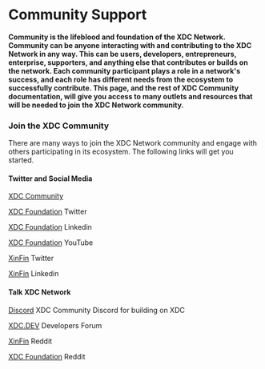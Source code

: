 # Community Support

**Community is the lifeblood and foundation of the XDC Network. Community can be anyone interacting with and contributing to the XDC Network in any way. This can be users, developers, entrepreneurs, enterprise, supporters, and anything else that contributes or builds on the network. Each community participant plays a role in a network's success, and each role has different needs from the ecosystem to successfully contribute. This page, and the rest of XDC Community documentation, will give you access to many outlets and resources that will be needed to join the XDC Network community.**

### Join the XDC Community

There are many ways to join the XDC Network community and engage with others participating in its ecosystem. The following links will get you started.

#### Twitter and Social Media

[XDC Community](https://twitter.com/xdc\_community)

[XDC Foundation](https://twitter.com/XDCFoundation) Twitter

[XDC Foundation](https://www.linkedin.com/company/xdc-foundation/) Linkedin

[XDC Foundation](https://www.youtube.com/channel/UCXAAtlD-CRraNJKzDTF4pfg/featured) YouTube

[XinFin](https://twitter.com/XinFin\_Official) Twitter

[XinFin](https://www.linkedin.com/company/xinfin/) Linkedin

#### Talk XDC Network

[Discord](https://discord.gg/MFeHJ6C5gn) XDC Community Discord for building on XDC

[XDC.DEV](https://www.xdc.dev/) Developers Forum

[XinFin](https://www.reddit.com/r/xinfin/) Reddit

[XDC Foundation](https://www.reddit.com/r/XDC\_Foundation/) Reddit

####

